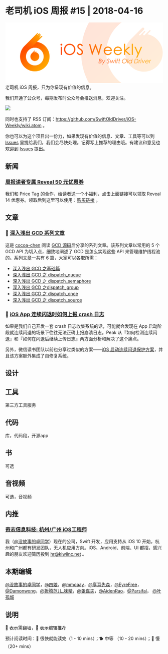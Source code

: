 # 老司机 iOS 周报 #15 | 2018-04-16

![ios-weekly](../assets/ios-weekly.png)
老司机 iOS 周报，只为你呈现有价值的信息。

我们开通了公众号，每期发布时公众号会推送消息，欢迎关注。

![](https://github.com/SwiftOldDriver/iOS-Weekly/blob/master/assets/qrcode_for_wechat.jpg?raw=true)

同时也支持了 RSS 订阅：https://github.com/SwiftOldDriver/iOS-Weekly/wiki.atom 。

你也可以为这个项目出一份力，如果发现有价值的信息、文章、工具等可以到 [Issues](https://github.com/SwiftOldDriver/iOS-Weekly/issues) 里提给我们，我们会尽快处理。记得写上推荐的理由哦。有建议和意见也欢迎到 [Issues](https://github.com/SwiftOldDriver/iOS-Weekly/issues) 提出。

## 新闻

### [周报读者专属 Reveal 50 元优惠券](https://h5.weidian.com/m/coupon/get.html?coupon_id=5618711&shop_id=457915687)

我们和 Price Tag 的合作，给读者送一个小福利，点击上面链接可以领取 Reveal 14 优惠券。领取后到这里可以使用：[购买链接](https://weidian.com/item.html?itemID=2264937860) 。


## 文章

### 🐢 [深入浅出 GCD 系列文章](http://cocoa-chen.github.io/2018/03/01/%E6%B7%B1%E5%85%A5%E6%B5%85%E5%87%BAGCD%E4%B9%8B%E5%9F%BA%E7%A1%80%E7%AF%87/)

这是 [cocoa-chen](https://github.com/cocoa-chen) 阅读 [GCD 源码](https://opensource.apple.com/tarballs/libdispatch/)后分享的系列文章。该系列文章以常用的 5 个 GCD API 为切入点，细致地阐述了 GCD 是怎么实现这些 API 来管理维护线程池的。系列文章一共有 6 篇，大家可以各取所需：

- [深入浅出 GCD 之基础篇](http://cocoa-chen.github.io/2018/03/01/%E6%B7%B1%E5%85%A5%E6%B5%85%E5%87%BAGCD%E4%B9%8B%E5%9F%BA%E7%A1%80%E7%AF%87/)
- [深入浅出 GCD 之 dispatch_queue](http://cocoa-chen.github.io/2018/03/05/%E6%B7%B1%E5%85%A5%E6%B5%85%E5%87%BAGCD%E4%B9%8Bdispatch_queue/)
- [深入浅出 GCD 之 dispatch_semaphore](http://cocoa-chen.github.io/2018/03/08/%E6%B7%B1%E5%85%A5%E6%B5%85%E5%87%BAGCD%E4%B9%8Bdispatch_semaphore/)
- [深入浅出 GCD 之dispatch_group](http://cocoa-chen.github.io/2018/03/12/%E6%B7%B1%E5%85%A5%E6%B5%85%E5%87%BAGCD%E4%B9%8Bdispatch_group/)
- [深入浅出 GCD 之 dispatch_once](http://cocoa-chen.github.io/2018/03/15/%E6%B7%B1%E5%85%A5%E6%B5%85%E5%87%BAGCD%E4%B9%8Bdispatch_once/)
- [深入浅出 GCD 之 dispatch_source](http://cocoa-chen.github.io/2018/03/19/%E6%B7%B1%E5%85%A5%E6%B5%85%E5%87%BAGCD%E4%B9%8Bdispatch_source/)

### 🐎 [iOS App 连续闪退时如何上报 crash 日志](http://mrpeak.cn/blog/ios-instacrash-reporting/)

如果是我们自己开发一套 crash 日志收集系统的话，可能就会发现在 App 启动阶段就连续闪退的场景下往往无法正确上报崩溃日志。Peak 从『如何检测连续闪退』和『如何在闪退后继续上传日志』两方面分析和解决了这个痛点。

另外，微信读书团队以前也分享过类似的方案——[iOS 启动连续闪退保护方案](https://wereadteam.github.io/2016/05/23/GYBootingProtection/)，并且该方案额外集成了自修复系统。


## 设计

## 工具

第三方工具服务

## 代码

库，代码段，开源app

## 书

可选

## 音视频

可选，音视频

## 内推

### [奇志信息科技: 杭州/广州 iOS工程师](https://www.lagou.com/jobs/3689131.html?source=pl&i=pl-4) 

我（[@没故事的卓同学](https://weibo.com/1926303682/profile)）现在的公司，Swift 开发，应用支持从 iOS 10 开始，杭州和广州都有研发团队，无人机应用方向。iOS、Android、前端、UI 都招，感兴趣的朋友欢迎简历投到 hr@kiwiinc.net 。

## 本期编辑

[@没故事的卓同学](https://weibo.com/1926303682/profile)，[@四娘](https://kemchenj.github.io)，[@mmoaay](https://weibo.com/u/1302422271)，[@享耳先森](https://github.com/iblacksun)，[@EyreFree](https://weibo.com/eyrefree777)，[@Damonwong](https://weibo.com/damonone)，[@折腾范儿_味精](http://weibo.com/agvicking)，[@张嘉夫](https://weibo.com/2949394297)，[@AidenRao](https://weibo.com/AidenRao)，[@Parsifal](https://weibo.com/parsifalchang)， [@叶孤城](https://weibo.com/u/1438670852)

## 说明

🚧 表示需翻墙，🌟 表示编辑推荐

预计阅读时间：🐎 很快就能读完（1 - 10 mins）；🐕 中等 （10 - 20 mins）；🐢 慢（20+ mins）